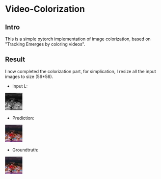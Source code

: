 # Video-Colorization

## Intro 

This is a simple pytorch implementation of image colorization, based on "Tracking Emerges by coloring videos". 

## Result

I now completed the colorization part, for simplication, I resize all the input images to size (56*56).

- Input L:

![avatar](./imgs/l_99.jpg)

- Prediction:

![avatar](./imgs/image_99.jpg)

- Groundtruth:

![avatar](./imgs/true_99.jpg)
